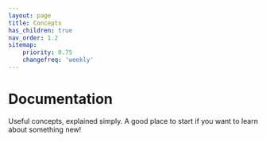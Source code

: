 ```yaml
---
layout: page
title: Concepts
has_children: true
nav_order: 1.2
sitemap:
    priority: 0.75
    changefreq: 'weekly'
---
```


# Documentation

Useful concepts, explained simply. A good place to start if you want to learn about something new!